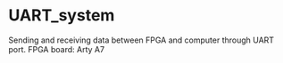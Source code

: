 # UART_system
Sending and receiving data between FPGA and computer through UART port. FPGA board: Arty A7
